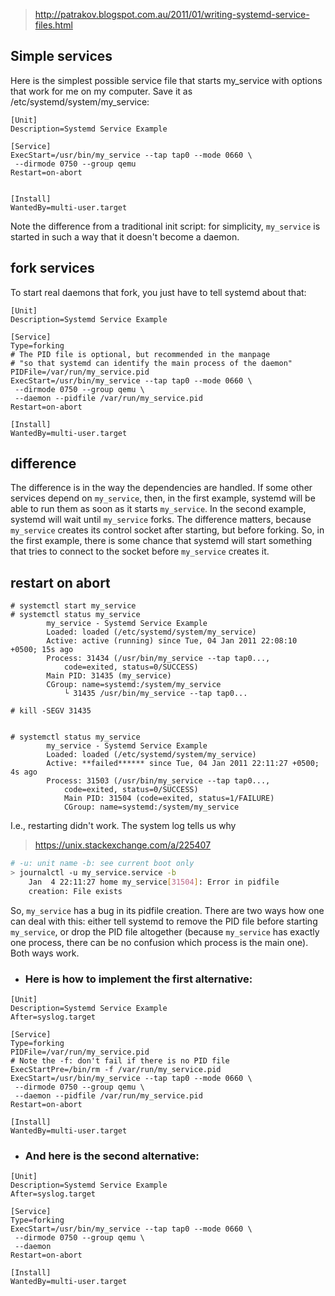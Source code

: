 > http://patrakov.blogspot.com.au/2011/01/writing-systemd-service-files.html
## Simple services

Here is the simplest possible service file that starts my_service with options that work for me on my computer. Save it as /etc/systemd/system/my_service:
```
[Unit]
Description=Systemd Service Example

[Service]
ExecStart=/usr/bin/my_service --tap tap0 --mode 0660 \
 --dirmode 0750 --group qemu
Restart=on-abort


[Install]
WantedBy=multi-user.target
```

Note the difference from a traditional init script: for simplicity, `my_service` is started in such a way that it doesn't become a daemon. 

## fork services
To start real daemons that fork, you just have to tell systemd about that:
```
[Unit]
Description=Systemd Service Example

[Service]
Type=forking
# The PID file is optional, but recommended in the manpage
# "so that systemd can identify the main process of the daemon"
PIDFile=/var/run/my_service.pid
ExecStart=/usr/bin/my_service --tap tap0 --mode 0660 \
 --dirmode 0750 --group qemu \
 --daemon --pidfile /var/run/my_service.pid
Restart=on-abort

[Install]
WantedBy=multi-user.target
```

## difference
The difference is in the way the dependencies are handled. If some other services depend on `my_service`, then, in the first example, systemd will be able to run them as soon as it starts `my_service`. In the second example, systemd will wait until `my_service` forks. The difference matters, because `my_service` creates its control socket after starting, but before forking. So, in the first example, there is some chance that systemd will start something that tries to connect to the socket before `my_service` creates it.


## restart on abort
```
# systemctl start my_service
# systemctl status my_service
        my_service - Systemd Service Example
        Loaded: loaded (/etc/systemd/system/my_service)
        Active: active (running) since Tue, 04 Jan 2011 22:08:10 +0500; 15s ago
        Process: 31434 (/usr/bin/my_service --tap tap0...,
            code=exited, status=0/SUCCESS)
        Main PID: 31435 (my_service)
        CGroup: name=systemd:/system/my_service
            └ 31435 /usr/bin/my_service --tap tap0...

# kill -SEGV 31435


# systemctl status my_service
        my_service - Systemd Service Example
        Loaded: loaded (/etc/systemd/system/my_service)
        Active: **failed****** since Tue, 04 Jan 2011 22:11:27 +0500; 4s ago
        Process: 31503 (/usr/bin/my_service --tap tap0...,
            code=exited, status=0/SUCCESS)
            Main PID: 31504 (code=exited, status=1/FAILURE)
            CGroup: name=systemd:/system/my_service
```
I.e., restarting didn't work. The system log tells us why
> https://unix.stackexchange.com/a/225407
```bash
# -u: unit name -b: see current boot only
> journalctl -u my_service.service -b
    Jan  4 22:11:27 home my_service[31504]: Error in pidfile
    creation: File exists
```

So, `my_service` has a bug in its pidfile creation. There are two ways how one can deal with this: either tell systemd to remove the PID file before starting `my_service`, or drop the PID file altogether (because `my_service` has exactly one process, there can be no confusion which process is the main one). Both ways work. 

 * ### Here is how to implement the first alternative:
```
[Unit]
Description=Systemd Service Example
After=syslog.target

[Service]
Type=forking
PIDFile=/var/run/my_service.pid
# Note the -f: don't fail if there is no PID file
ExecStartPre=/bin/rm -f /var/run/my_service.pid
ExecStart=/usr/bin/my_service --tap tap0 --mode 0660 \
 --dirmode 0750 --group qemu \
 --daemon --pidfile /var/run/my_service.pid
Restart=on-abort

[Install]
WantedBy=multi-user.target
```


* ### And here is the second alternative:
```
[Unit]
Description=Systemd Service Example
After=syslog.target

[Service]
Type=forking
ExecStart=/usr/bin/my_service --tap tap0 --mode 0660 \
 --dirmode 0750 --group qemu \
 --daemon
Restart=on-abort

[Install]
WantedBy=multi-user.target
```